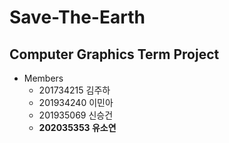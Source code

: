 # Save-The-Earth

## Computer Graphics Term Project

- Members
  - 201734215 김주하
  - 201934240 이민아
  - 201935069 신승건
  - **202035353 유소연**
